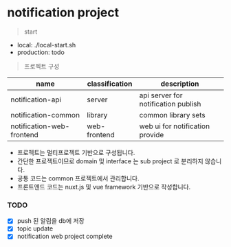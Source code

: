 # notification project

> start
- local: ./local-start.sh
- production: todo

> 프로젝트 구성

| name | classification | description |
|------|---|---|
| notification-api | server | api server for notification publish |
| notification-common | library | common library sets |
| notification-web-frontend | web-frontend | web ui for notification provide |

- 프로젝트는 멀티프로젝트 기반으로 구성됩니다.
- 간단한 프로젝트이므로 domain 및 interface 는 sub project 로 분리하지 않습니다.
- 공통 코드는 common 프로젝트에서 관리합니다. 
- 프론트엔드 코드는 nuxt.js 및 vue framework 기반으로 작성합니다.

### TODO
- [X] push 된 알림을 db에 저장
- [X] topic update 
- [X] notification web project complete
